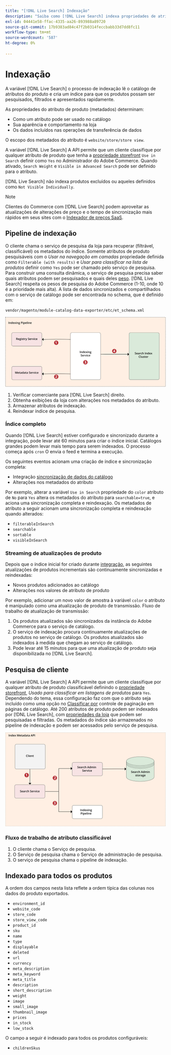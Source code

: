 ```yaml
---
title: "[!DNL Live Search] Indexação"
description: "Saiba como [!DNL Live Search] indexa propriedades de atributo de produto."
exl-id: 04441e58-ffac-4335-aa26-893988a89720
source-git-commit: 17b9383ad84c47f2b0314feccbabb33d7dd8fc11
workflow-type: tm+mt
source-wordcount: '587'
ht-degree: 0%

---
```


# Indexação

A variável [!DNL Live Search] o processo de indexação lê o catálogo de atributos do produto e cria um índice para que os produtos possam ser pesquisados, filtrados e apresentados rapidamente.

As propriedades do atributo de produto (metadados) determinam:

* Como um atributo pode ser usado no catálogo
* Sua aparência e comportamento na loja
* Os dados incluídos nas operações de transferência de dados

O escopo dos metadados do atributo é `website/store/store view`.

A variável [!DNL Live Search] A API permite que um cliente classifique por qualquer atributo de produto que tenha a [propriedade storefront](https://experienceleague.adobe.com/docs/commerce-admin/catalog/product-attributes/product-attributes.html) `Use in Search` definir como `Yes` no Administrador do Adobe Commerce. Quando ativado, `Search Weight` e `Visible in Advanced Search` pode ser definido para o atributo.

[!DNL Live Search] não indexa produtos excluídos ou aqueles definidos como `Not Visible Individually`.

>[!NOTE]
>
> Clientes do Commerce com [!DNL Live Search] podem aproveitar as atualizações de alterações de preço e o tempo de sincronização mais rápidos em seus sites com o [Indexador de preços SaaS](../price-index/price-indexing.md).

## Pipeline de indexação

O cliente chama o serviço de pesquisa da loja para recuperar (filtrável, classificável) os metadados do índice. Somente atributos de produto pesquisáveis com o *Usar na navegação em camadas* propriedade definida como `Filterable (with results)` e *Usar para classificar na lista de produtos* definir como `Yes` pode ser chamado pelo serviço de pesquisa.
Para construir uma consulta dinâmica, o serviço de pesquisa precisa saber quais atributos podem ser pesquisados e quais deles [peso](https://experienceleague.adobe.com/docs/commerce-admin/catalog/catalog/search/search-results.html#weighted-search). [!DNL Live Search] respeita os pesos de pesquisa do Adobe Commerce (1-10, onde 10 é a prioridade mais alta). A lista de dados sincronizados e compartilhados com o serviço de catálogo pode ser encontrada no schema, que é definido em:

`vendor/magento/module-catalog-data-exporter/etc/et_schema.xml`

![[!DNL Live Search] diagrama de pesquisa do cliente de indexação](assets/indexing-pipeline.svg)

1. Verificar comerciante para [!DNL Live Search] direito.
1. Obtenha exibições da loja com alterações nos metadados do atributo.
1. Armazenar atributos de indexação.
1. Reindexar índice de pesquisa.

### Índice completo

Quando [!DNL Live Search] estiver configurado e sincronizado durante a integração, pode levar até 60 minutos para criar o índice inicial. Catálogos grandes podem levar mais tempo para serem indexados. O processo começa após `cron` O envia o feed e termina a execução.

Os seguintes eventos acionam uma criação de índice e sincronização completa:

* Integração [sincronização de dados do catálogo](install.md#synchronize-catalog-data)
* Alterações nos metadados do atributo

Por exemplo, alterar a variável `Use in Search` propriedade do `color` atributo de `No` para `Yes` altera os metadados do atributo para `searchable=true`, e aciona uma sincronização completa e reindexação. Os metadados de atributo a seguir acionam uma sincronização completa e reindexação quando alterados:

* `filterableInSearch`
* `searchable`
* `sortable`
* `visibleInSearch`

### Streaming de atualizações de produto

Depois que o índice inicial for criado durante [integração](install.md#synchronize-catalog-data), as seguintes atualizações de produtos incrementais são continuamente sincronizadas e reindexadas:

* Novos produtos adicionados ao catálogo
* Alterações nos valores de atributo de produto

Por exemplo, adicionar um novo valor de amostra à variável `color` o atributo é manipulado como uma atualização de produto de transmissão.
Fluxo de trabalho de atualização de transmissão:

1. Os produtos atualizados são sincronizados da instância do Adobe Commerce para o serviço de catálogo.
1. O serviço de indexação procura continuamente atualizações de produtos no serviço de catálogo. Os produtos atualizados são indexados à medida que chegam ao serviço de catálogo.
1. Pode levar até 15 minutos para que uma atualização de produto seja disponibilizada no [!DNL Live Search].

## Pesquisa de cliente

A variável [!DNL Live Search] A API permite que um cliente classifique por qualquer atributo de produto classificável definindo o [propriedade storefront](https://experienceleague.adobe.com/docs/commerce-admin/catalog/product-attributes/product-attributes.html), *Usado para classificar em listagens de produtos* para `Yes`. Dependendo do tema, essa configuração faz com que o atributo seja incluído como uma opção no [Classificar por](https://experienceleague.adobe.com/docs/commerce-admin/catalog/catalog/navigation/navigation.html) controle de paginação em páginas de catálogo. Até 200 atributos de produto podem ser indexados por [!DNL Live Search], com [propriedades da loja](https://experienceleague.adobe.com/docs/commerce-admin/catalog/product-attributes/product-attributes.html) que podem ser pesquisadas e filtradas.
Os metadados do índice são armazenados no pipeline de indexação e podem ser acessados pelo serviço de pesquisa.

![[!DNL Live Search] diagrama da API de metadados de índice](assets/index-metadata-api.svg)

### Fluxo de trabalho de atributo classificável

1. O cliente chama o Serviço de pesquisa.
1. O Serviço de pesquisa chama o Serviço de administração de pesquisa.
1. O serviço de pesquisa chama o pipeline de indexação.

## Indexado para todos os produtos

A ordem dos campos nesta lista reflete a ordem típica das colunas nos dados do produto exportados.

* `environment_id`
* `website_code`
* `store_code`
* `store_view_code`
* `product_id`
* `sku`
* `name`
* `type`
* `displayable`
* `deleted`
* `url`
* `currency`
* `meta_description`
* `meta_keyword`
* `meta_title`
* `description`
* `short_description`
* `weight`
* `image`
* `small_image`
* `thumbnail_image`
* `prices`
* `in_stock`
* `low_stock`

O campo a seguir é indexado para todos os produtos configuráveis:

* `childrenSkus`
